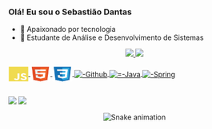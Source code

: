 ### Olá! Eu sou o Sebastião Dantas


- 🔭 Apaixonado por tecnologia
- 🌱 Estudante de Análise e Desenvolvimento de Sistemas

<div align="center">
  <a href="https://github.com/SebastiaoDantas">
  <img height="180em" src="https://github-readme-stats.vercel.app/api?username=SebastiaoDantas&show_icons=true&theme=dracula&include_all_commits=true&count_private=true"/>
  <img height="180em" src="https://github-readme-stats.vercel.app/api/top-langs/?username=SebastiaoDantas&layout=compact&langs_count=7&theme=dracula"/>
</div>

  <div style="display: inline_block"><br>
  <img align="center" alt="-Js" height="30" width="40" src="https://raw.githubusercontent.com/devicons/devicon/master/icons/javascript/javascript-plain.svg">
  <img align="center" alt="-HTML" height="30" width="40" src="https://raw.githubusercontent.com/devicons/devicon/master/icons/html5/html5-original.svg">
  <img align="center" alt="-CSS" height="30" width="40" src="https://raw.githubusercontent.com/devicons/devicon/master/icons/css3/css3-original.svg">
  <img align="center" alt="-Github" height="30" width="40" src="https://cdn.jsdelivr.net/gh/devicons/devicon/icons/github/github-original.svg" />
  <img align="center" alt="=-Java" height="30" width="40" <img src="https://cdn.jsdelivr.net/gh/devicons/devicon/icons/java/java-original.svg" />
  <img align="center" alt="-Spring" height="30" width="40" <img src="https://cdn.jsdelivr.net/gh/devicons/devicon/icons/spring/spring-original.svg" />
 </div>
  
##

<a href = "mailto:juniiordng@gmail.com"><img src="https://img.shields.io/badge/-Gmail-%23333?style=for-the-badge&logo=gmail&logoColor=white" target="_blank"></a>
<a href="https://www.linkedin.com/in/sebastiao-dantas/" target="_blank"><img src="https://img.shields.io/badge/-LinkedIn-%230077B5?style=for-the-badge&logo=linkedin&logoColor=white" target="_blank"></a> 


<div align="center">

  ![Snake animation](https://github.com/SebastiaoDantas/SebastiaoDantas/blob/output/github-contribution-grid-snake.svg)
  
</div>
  
